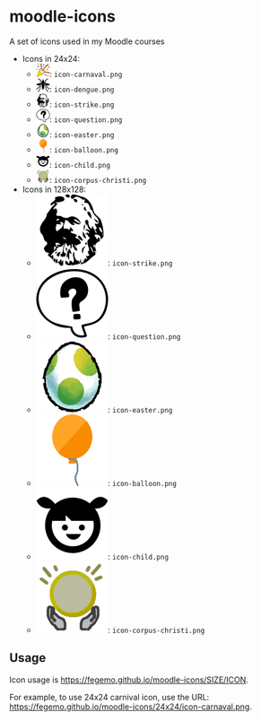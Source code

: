 # moodle-icons
A set of icons used in my Moodle courses

- Icons in 24x24:
  - ![Carnival icon](24x24/icon-carnaval.png): `icon-carnaval.png`
  - ![Dengue mosquito icon](24x24/icon-dengue.png): `icon-dengue.png`
  - ![Strike icon](24x24/icon-strike.png): `icon-strike.png`
  - ![Question mark icon](24x24/icon-question.png): `icon-question.png`
  - ![Yoshi's egg icon](24x24/icon-easter.png): `icon-easter.png`
  - ![Balloon icon](24x24/icon-balloon.png): `icon-balloon.png`
  - ![Child icon](24x24/icon-child.png): `icon-child.png`
  - ![Corpus Christi icon](24x24/icon-corpus-christi.png): `icon-corpus-christi.png`
- Icons in 128x128:
  - ![Strike icon](128x128/icon-strike.png): `icon-strike.png`
  - ![Question mark icon](128x128/icon-question.png): `icon-question.png`
  - ![Yoshi's egg icon](128x128/icon-easter.png): `icon-easter.png`
  - ![Balloon icon](128x128/icon-balloon.png): `icon-balloon.png`
  - ![Child icon](128x128/icon-child.png): `icon-child.png`
  - ![Corpus Christi icon](128x128/icon-corpus-christi.png): `icon-corpus-christi.png`

## Usage

Icon usage is https://fegemo.github.io/moodle-icons/SIZE/ICON.

For example, to use 24x24 carnival icon, use the URL:
https://fegemo.github.io/moodle-icons/24x24/icon-carnaval.png.
